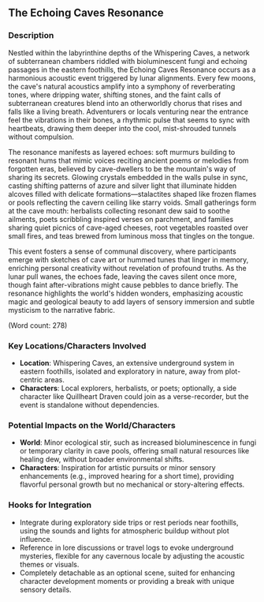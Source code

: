 ## The Echoing Caves Resonance

### Description
Nestled within the labyrinthine depths of the Whispering Caves, a network of subterranean chambers riddled with bioluminescent fungi and echoing passages in the eastern foothills, the Echoing Caves Resonance occurs as a harmonious acoustic event triggered by lunar alignments. Every few moons, the cave's natural acoustics amplify into a symphony of reverberating tones, where dripping water, shifting stones, and the faint calls of subterranean creatures blend into an otherworldly chorus that rises and falls like a living breath. Adventurers or locals venturing near the entrance feel the vibrations in their bones, a rhythmic pulse that seems to sync with heartbeats, drawing them deeper into the cool, mist-shrouded tunnels without compulsion.

The resonance manifests as layered echoes: soft murmurs building to resonant hums that mimic voices reciting ancient poems or melodies from forgotten eras, believed by cave-dwellers to be the mountain's way of sharing its secrets. Glowing crystals embedded in the walls pulse in sync, casting shifting patterns of azure and silver light that illuminate hidden alcoves filled with delicate formations—stalactites shaped like frozen flames or pools reflecting the cavern ceiling like starry voids. Small gatherings form at the cave mouth: herbalists collecting resonant dew said to soothe ailments, poets scribbling inspired verses on parchment, and families sharing quiet picnics of cave-aged cheeses, root vegetables roasted over small fires, and teas brewed from luminous moss that tingles on the tongue.

This event fosters a sense of communal discovery, where participants emerge with sketches of cave art or hummed tunes that linger in memory, enriching personal creativity without revelation of profound truths. As the lunar pull wanes, the echoes fade, leaving the caves silent once more, though faint after-vibrations might cause pebbles to dance briefly. The resonance highlights the world's hidden wonders, emphasizing acoustic magic and geological beauty to add layers of sensory immersion and subtle mysticism to the narrative fabric.

(Word count: 278)

### Key Locations/Characters Involved
- **Location**: Whispering Caves, an extensive underground system in eastern foothills, isolated and exploratory in nature, away from plot-centric areas.
- **Characters**: Local explorers, herbalists, or poets; optionally, a side character like Quillheart Draven could join as a verse-recorder, but the event is standalone without dependencies.

### Potential Impacts on the World/Characters
- **World**: Minor ecological stir, such as increased bioluminescence in fungi or temporary clarity in cave pools, offering small natural resources like healing dew, without broader environmental shifts.
- **Characters**: Inspiration for artistic pursuits or minor sensory enhancements (e.g., improved hearing for a short time), providing flavorful personal growth but no mechanical or story-altering effects.

### Hooks for Integration
- Integrate during exploratory side trips or rest periods near foothills, using the sounds and lights for atmospheric buildup without plot influence.
- Reference in lore discussions or travel logs to evoke underground mysteries, flexible for any cavernous locale by adjusting the acoustic themes or visuals.
- Completely detachable as an optional scene, suited for enhancing character development moments or providing a break with unique sensory details.